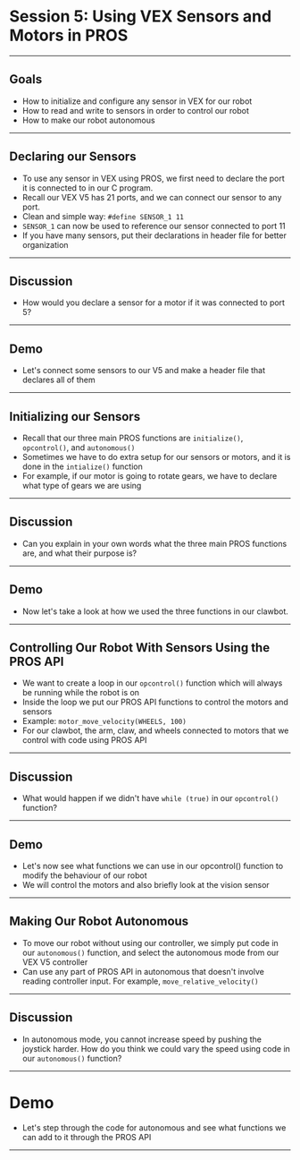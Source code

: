 # **Session 5: Using VEX Sensors and Motors in PROS**

---

## Goals

<!-- Notes: Students should be able to write basic code to control a wheeled robot after this lesson -->
* How to initialize and configure any sensor in VEX for our robot
* How to read and write to sensors in order to control our robot
* How to make our robot autonomous

---

## Declaring our Sensors

<!-- Notes: Make sure students understand port is just a way to inferface to sensor -->
* To use any sensor in VEX using PROS, we first need to declare the port it is connected to in our C program.
* Recall our VEX V5 has 21 ports, and we can connect our sensor to any port.
* Clean and simple way: ```#define SENSOR_1 11```
* ```SENSOR_1``` can now be used to reference our sensor connected to port 11
* If you have many sensors, put their declarations in header file for better organization

---

## Discussion

* How would you declare a sensor for a motor if it was connected to port 5?

---

## Demo

* Let's connect some sensors to our V5 and make a header file that declares all of them

---

## Initializing our Sensors

* Recall that our three main PROS functions are ```initialize()```, ```opcontrol()```, and ```autonomous()```
* Sometimes we have to do extra setup for our sensors or motors, and it is done in the ```intialize()``` function
* For example, if our motor is going to rotate gears, we have to declare what type of gears we are using
<!-- Notes: Give brief description of gear ratio and why it's important -->
<!-- Illustration idea: 

An image with all the different types of VEX gears with their gear ratios, benefits, and trade offs

-->

---

## Discussion

* Can you explain in your own words what the three main PROS functions are, and what their purpose is?

---

## Demo

* Now let's take a look at how we used the three functions in our clawbot.
<!-- Notes: During this process, take opportunity to show students the PROS API and functions we can use and experiment with from there -->

---

## Controlling Our Robot With Sensors Using the PROS API

* We want to create a loop in our ```opcontrol()``` function which will always be running while the robot is on
* Inside the loop we put our PROS API functions to control the motors and sensors
* Example: ```motor_move_velocity(WHEELS, 100)```
* For our clawbot, the arm, claw, and wheels connected to motors that we control with code using PROS API

---

## Discussion

* What would happen if we didn't have ```while (true)``` in our ```opcontrol()``` function?

---

## Demo

* Let's now see what functions we can use in our opcontrol() function to modify the behaviour of our robot
* We will control the motors and also briefly look at the vision sensor

---

## Making Our Robot Autonomous

* To move our robot without using our controller, we simply put code in our ```autonomous()``` function, and select the autonomous mode from our VEX V5 controller
* Can use any part of PROS API in autonomous that doesn't involve reading controller input. For example, ```move_relative_velocity()```

---

## Discussion

* In autonomous mode, you cannot increase speed by pushing the joystick harder. How do you think we could vary the speed using code in our `autonomous()` function?

---

# Demo

* Let's step through the code for autonomous and see what functions we can add to it through the PROS API

---

